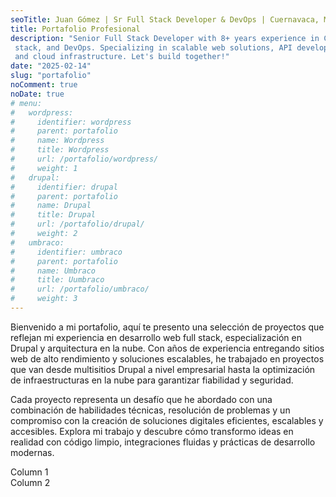 ```yaml
---
seoTitle: Juan Gómez | Sr Full Stack Developer & DevOps | Cuernavaca, MX
title: Portafolio Profesional
description: "Senior Full Stack Developer with 8+ years experience in CMS, MERN
 stack, and DevOps. Specializing in scalable web solutions, API development,
 and cloud infrastructure. Let's build together!"
date: "2025-02-14"
slug: "portafolio"
noComment: true
noDate: true
# menu:
#   wordpress:
#     identifier: wordpress
#     parent: portafolio
#     name: Wordpress
#     title: Wordpress
#     url: /portafolio/wordpress/
#     weight: 1
#   drupal:
#     identifier: drupal
#     parent: portafolio
#     name: Drupal
#     title: Drupal
#     url: /portafolio/drupal/
#     weight: 2
#   umbraco:
#     identifier: umbraco
#     parent: portafolio
#     name: Umbraco
#     title: Uumbraco
#     url: /portafolio/umbraco/
#     weight: 3
---
```


<p>Bienvenido a mi portafolio, aquí te presento una selección de proyectos que reflejan mi experiencia en desarrollo web full stack, especialización en Drupal y arquitectura en la nube. Con años de experiencia entregando sitios web de alto rendimiento y soluciones escalables, he trabajado en proyectos que van desde multisitios Drupal a nivel empresarial hasta la optimización de infraestructuras en la nube para garantizar fiabilidad y seguridad.</p>

<p>Cada proyecto representa un desafío que he abordado con una combinación de habilidades técnicas, resolución de problemas y un compromiso con la creación de soluciones digitales eficientes, escalables y accesibles. Explora mi trabajo y descubre cómo transformo ideas en realidad con código limpio, integraciones fluidas y prácticas de desarrollo modernas.</p>

<div class="row">
<div class="col">Column 1</div>
<div class="col">Column 2</div>
</div>
